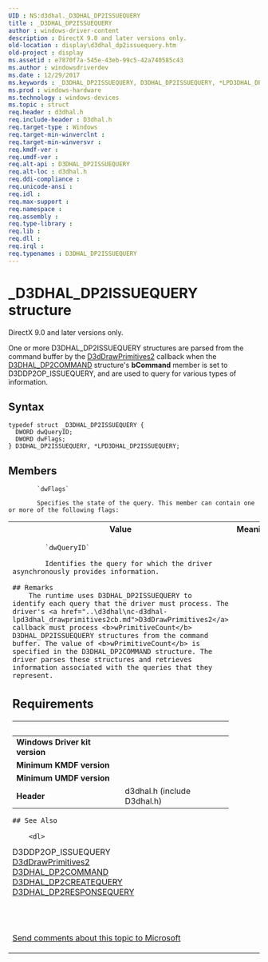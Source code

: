 ```yaml
---
UID : NS:d3dhal._D3DHAL_DP2ISSUEQUERY
title : _D3DHAL_DP2ISSUEQUERY
author : windows-driver-content
description : DirectX 9.0 and later versions only.
old-location : display\d3dhal_dp2issuequery.htm
old-project : display
ms.assetid : e7870f7a-545e-43eb-99c5-42a740585c43
ms.author : windowsdriverdev
ms.date : 12/29/2017
ms.keywords : _D3DHAL_DP2ISSUEQUERY, D3DHAL_DP2ISSUEQUERY, *LPD3DHAL_DP2ISSUEQUERY
ms.prod : windows-hardware
ms.technology : windows-devices
ms.topic : struct
req.header : d3dhal.h
req.include-header : D3dhal.h
req.target-type : Windows
req.target-min-winverclnt : 
req.target-min-winversvr : 
req.kmdf-ver : 
req.umdf-ver : 
req.alt-api : D3DHAL_DP2ISSUEQUERY
req.alt-loc : d3dhal.h
req.ddi-compliance : 
req.unicode-ansi : 
req.idl : 
req.max-support : 
req.namespace : 
req.assembly : 
req.type-library : 
req.lib : 
req.dll : 
req.irql : 
req.typenames : D3DHAL_DP2ISSUEQUERY
---
```


# _D3DHAL_DP2ISSUEQUERY structure
DirectX 9.0 and later versions only.
   

One or more D3DHAL_DP2ISSUEQUERY structures are parsed from the command buffer by the <a href="..\d3dhal\nc-d3dhal-lpd3dhal_drawprimitives2cb.md">D3dDrawPrimitives2</a> callback when the <a href="..\d3dhal\ns-d3dhal-_d3dhal_dp2command.md">D3DHAL_DP2COMMAND</a> structure's <b>bCommand</b> member is set to D3DDP2OP_ISSUEQUERY, and are used to query for various types of information.

## Syntax
````
typedef struct _D3DHAL_DP2ISSUEQUERY {
  DWORD dwQueryID;
  DWORD dwFlags;
} D3DHAL_DP2ISSUEQUERY, *LPD3DHAL_DP2ISSUEQUERY;
````

## Members

        
            `dwFlags`

            Specifies the state of the query. This member can contain one or more of the following flags: 

<table>
<tr>
<th>Value</th>
<th>Meaning</th>
</tr>
<tr>
<td>
        
            `dwQueryID`

            Identifies the query for which the driver asynchronously provides information.

    ## Remarks
        The runtime uses D3DHAL_DP2ISSUEQUERY to identify each query that the driver must process. The driver's <a href="..\d3dhal\nc-d3dhal-lpd3dhal_drawprimitives2cb.md">D3dDrawPrimitives2</a> callback must process <b>wPrimitiveCount</b> D3DHAL_DP2ISSUEQUERY structures from the command buffer. The value of <b>wPrimitiveCount</b> is specified in the D3DHAL_DP2COMMAND structure. The driver parses these structures and retrieves information associated with the queries that they represent.

## Requirements
| &nbsp; | &nbsp; |
| ---- |:---- |
| **Windows Driver kit version** |  |
| **Minimum KMDF version** |  |
| **Minimum UMDF version** |  |
| **Header** | d3dhal.h (include D3dhal.h) |

    ## See Also

        <dl>
<dt>D3DDP2OP_ISSUEQUERY</dt>
<dt>
<a href="..\d3dhal\nc-d3dhal-lpd3dhal_drawprimitives2cb.md">D3dDrawPrimitives2</a>
</dt>
<dt>
<a href="..\d3dhal\ns-d3dhal-_d3dhal_dp2command.md">D3DHAL_DP2COMMAND</a>
</dt>
<dt>
<a href="..\d3dhal\ns-d3dhal-_d3dhal_dp2createquery.md">D3DHAL_DP2CREATEQUERY</a>
</dt>
<dt>
<a href="..\d3dhal\ns-d3dhal-_d3dhal_dp2responsequery.md">D3DHAL_DP2RESPONSEQUERY</a>
</dt>
</dl>
 

 

<a href="mailto:wsddocfb@microsoft.com?subject=Documentation%20feedback [display\display]:%20D3DHAL_DP2ISSUEQUERY structure%20 RELEASE:%20(12/29/2017)&amp;body=%0A%0APRIVACY STATEMENT%0A%0AWe use your feedback to improve the documentation. We don't use your email address for any other purpose, and we'll remove your email address from our system after the issue that you're reporting is fixed. While we're working to fix this issue, we might send you an email message to ask for more info. Later, we might also send you an email message to let you know that we've addressed your feedback.%0A%0AFor more info about Microsoft's privacy policy, see http://privacy.microsoft.com/en-us/default.aspx." title="Send comments about this topic to Microsoft">Send comments about this topic to Microsoft</a>